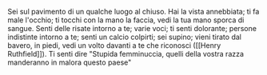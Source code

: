 Sei sul pavimento di un qualche luogo al chiuso. Hai la vista annebbiata; ti fa male l'occhio; ti tocchi con la mano la faccia, vedi la tua mano sporca di sangue. Senti delle risate intorno a te; varie voci; ti senti dolorante; persone indistinte intorno a te; senti un calcio colpirti; sei supino; vieni tirato dal bavero, in piedi, vedi un volto davanti a te che riconosci ([[Henry Ruthfield]]).
Ti senti dire "Stupida femminuccia, quelli della vostra razza manderanno in malora questo paese"